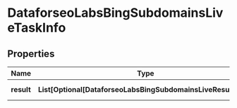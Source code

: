 # DataforseoLabsBingSubdomainsLiveTaskInfo


## Properties

| Name | Type | Description | Notes |
|------------ | ------------- | ------------- | -------------|
**result** | **List[Optional[DataforseoLabsBingSubdomainsLiveResultInfo]]** | array of results |[optional]|